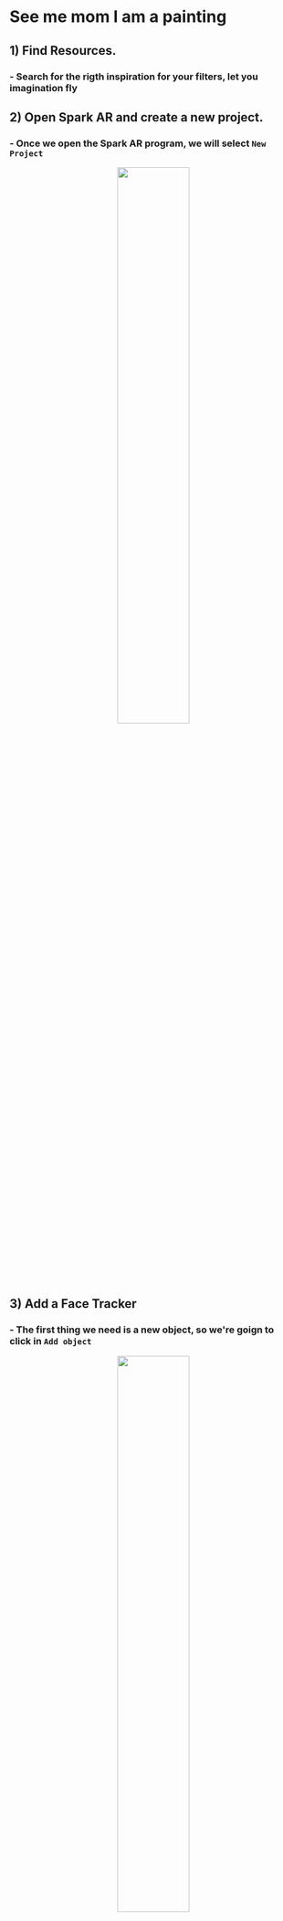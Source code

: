 # See me mom I am a painting

## 1) Find Resources.

### - Search for the rigth inspiration for your filters, let you imagination fly

## 2) Open Spark AR and create a new project.

### - Once we open the Spark AR program, we will select ```New Project```

<p align="center">
<img src="https://github.com/L3ts-H4ck/CommunityChallenge-Spark-English/blob/main/tutorials/03-source/FaceTracker3D_1.jpg?raw=true" width="50%">
</p>

## 3) Add a Face Tracker

### - The first thing we need is a new object, so we're goign to click in ```Add object```

<p align="center">
<img src="https://github.com/L3ts-H4ck/CommunityChallenge-Spark-English/blob/main/tutorials/03-source/FaceTracker3D_2.jpg?raw=true" width="50%">
</p>

### - We need a canvas, and inside the canvas 2 rectangles

<p align="center">
<img src="https://github.com/L3ts-H4ck/CommunityChallenge-Spark-English/blob/main/tutorials/03-source/FaceTracker3D_3.jpg?raw=true" width="50%">
</p>

### - We will change the name of the rectangles to ```user``` and ```bg```, also make sure that on the material you have selected the 3D object.

<p align="center">
<img src="https://github.com/L3ts-H4ck/CommunityChallenge-Spark-English/blob/main/tutorials/03-source/FaceTracker3D_5.jpg?raw=true" width="50%">
</p>

### - On this same properties, make sure you have the ```visible``` option checked and the ```position``` in ```Fill Height```

<p align="center">
<img src="https://github.com/L3ts-H4ck/CommunityChallenge-Spark-English/blob/main/tutorials/03-source/FaceTracker3D_7.jpg?raw=true" width="50%">
</p>

### - Now we'll go to the camera, once selected, we can change its properties.

<p align="center">
<img src="https://github.com/L3ts-H4ck/CommunityChallenge-Spark-English/blob/main/tutorials/03-source/FaceTracker_8.jpg?raw=true" width="50%">
</p>

### - In ```texture``` we'll choose ```cameraTexture0``` and in ```Segmentation``` => ```Person```

<p align="center">
<img src="https://github.com/L3ts-H4ck/CommunityChallenge-Spark-English/blob/main/tutorials/03-source/FaceTracker_9.jpg?raw=true" width="50%">
</p>

### - For the rectangle ``user``, we'll add a new ``material``. Called it ``user`` and change its properties: 
- ``Shader Type`` => ``Flat``
- ``STexture`` => ``CameraTexture0``
- ``Alpha`` => Checked

<p align="center">
<img src="https://github.com/L3ts-H4ck/CommunityChallenge-Spark-English/blob/main/tutorials/03-source/FaceTracker_10.jpg?raw=true" width="50%">
</p>

### - Once we have the ``Alpha`` option selected, we choose the texture we want, in this case we'll select ``personSegmentationMaskTexture0``

<p align="center">
<img src="https://github.com/L3ts-H4ck/CommunityChallenge-Spark-English/blob/main/tutorials/03-source/FaceTracker_11.jpg?raw=true" width="50%">
</p>

### - The screen has to look like this.

<p align="center">
<img src="https://github.com/L3ts-H4ck/CommunityChallenge-Spark-English/blob/main/tutorials/03-source/FaceTracker_12.jpg?raw=true" width="50%">
</p>

### - Now its the turn of the other rectangle, we'll add a brand new material

<p align="center">
<img src="https://github.com/L3ts-H4ck/CommunityChallenge-Spark-English/blob/main/tutorials/03-source/FaceTracker_13.jpg?raw=true" width="50%">
</p>

### - For this material we new a new texture. We'll selected now the background we want.

<p align="center">
<img src="https://github.com/L3ts-H4ck/CommunityChallenge-Spark-English/blob/main/tutorials/03-source/FaceTracker_14.jpg?raw=true" width="50%">
</p>

### - Once done this, we can see the background of our painting. 

<p align="center">
<img src="https://github.com/L3ts-H4ck/CommunityChallenge-Spark-English/blob/main/tutorials/03-source/FaceTracker_15.jpg?raw=true" width="50%">
</p>

## 4) Add the 3d elemets inside the facetracker

### - The next thing is to add the ``Face Tracker`` for our filter.

<p align="center">
<img src="https://github.com/L3ts-H4ck/CommunityChallenge-Spark-English/blob/main/tutorials/03-source/FaceTracker_16.jpg?raw=true" width="50%">
</p>

### - This is the fun part, we will start adding our assets.

<p align="center">
<img src="https://github.com/L3ts-H4ck/CommunityChallenge-Spark-English/blob/main/tutorials/03-source/FaceTracker_17.jpg?raw=true" width="50%">
</p>

### - We select ``import from computer``

<p align="center">
<img src="https://github.com/L3ts-H4ck/CommunityChallenge-Spark-English/blob/main/tutorials/03-source/FaceTracker_18.jpg?raw=true" width="50%">
</p>

### - For this we had prepared our own assets, you can do it to, or just use the ones we are using to.

<p align="center">
<img src="https://github.com/L3ts-H4ck/CommunityChallenge-Spark-English/blob/main/tutorials/03-source/FaceTracker_19.jpg?raw=true" width="50%">
</p>

### - On the files we just upload, there is this one that contains the head of our mask.

<p align="center">
<img src="https://github.com/L3ts-H4ck/CommunityChallenge-Spark-English/blob/main/tutorials/03-source/FaceTracker_20.jpg?raw=true" width="50%">
</p>

### - We need to drag it to our ``Face Tracker`` so we can use it.

<p align="center">
<img src="https://github.com/L3ts-H4ck/CommunityChallenge-Spark-English/blob/main/tutorials/03-source/FaceTracker_21.jpg?raw=true" width="50%">
</p>

### - We repeat this same process for the hat.

<p align="center">
<img src="https://github.com/L3ts-H4ck/CommunityChallenge-Spark-English/blob/main/tutorials/03-source/FaceTracker_22.jpg?raw=true" width="50%">
</p>

### - Now we have a head with a little hat

<p align="center">
<img src="https://github.com/L3ts-H4ck/CommunityChallenge-Spark-English/blob/main/tutorials/03-source/FaceTracker_23.jpg?raw=true" width="50%">
</p>

### - And once again, but now with the apple

<p align="center">
<img src="https://github.com/L3ts-H4ck/CommunityChallenge-Spark-English/blob/main/tutorials/03-source/FaceTracker_24.jpg?raw=true" width="50%">
</p>

## 5) Fix the 3d Elements

### - We'll move the apple and all of the other elements to the place we want, you can do this with the selection tool on the top of the screen.

<p align="center">
<img src="https://github.com/L3ts-H4ck/CommunityChallenge-Spark-English/blob/main/tutorials/03-source/FaceTracker_25.jpg?raw=true" width="50%">
</p>

## 6) Prepare and Testing

### - We have now all the assets we need, we just have to change their colors, for that we need to change the ``Blend Mode`` => ``Replace`` and the ``Opacity`` => 100%

<p align="center">
<img src="https://github.com/L3ts-H4ck/CommunityChallenge-Spark-English/blob/main/tutorials/03-source/FaceTracker_26.jpg?raw=true" width="50%">
 </p>

### - In the upper section we can change the color of the elements.

<p align="center">
<img src="https://github.com/L3ts-H4ck/CommunityChallenge-Spark-English/blob/main/tutorials/03-source/FaceTracker_27.jpg?raw=true" width="50%">
</p>

### - An it's done, the only thing left to do is to test it and send it to revision.

<p align="center">
<img src="https://github.com/L3ts-H4ck/CommunityChallenge-Spark-English/blob/main/tutorials/03-source/FaceTracker_28.jpg?raw=true" width="50%">
</p>











